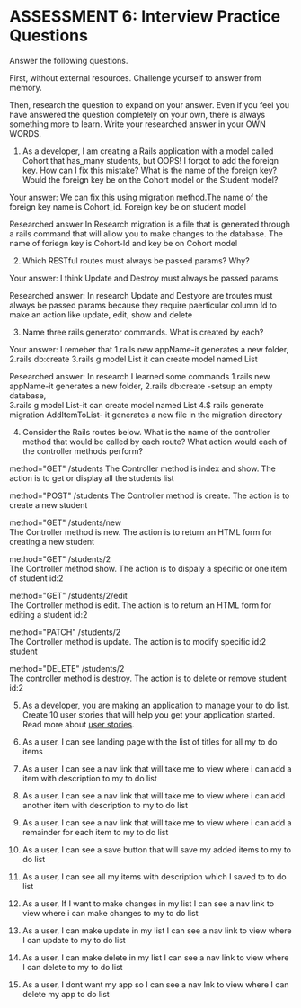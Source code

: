 # ASSESSMENT 6: Interview Practice Questions
Answer the following questions.

First, without external resources. Challenge yourself to answer from memory.

Then, research the question to expand on your answer. Even if you feel you have answered the question completely on your own, there is always something more to learn. Write your researched answer in your OWN WORDS.

1. As a developer, I am creating a Rails application with a model called Cohort that has_many students, but OOPS! I forgot to add the foreign key. How can I fix this mistake? What is the name of the foreign key? Would the foreign key be on the Cohort model or the Student model?

  Your answer: We can fix this using migration method.The name of the foreign key name is Cohort_id. Foreign key be on student model

  Researched answer:In Research migration is a file that is generated through a rails command that will allow you to make changes to the database.
  The name of foriegn key is Cohort-Id and key be on Cohort model




2. Which RESTful routes must always be passed params? Why?

  Your answer: I think Update and Destroy must always be passed params

  Researched answer: In research Update and Destyore are troutes must always be passed params because they require paerticular column Id to make an action like update, edit, show and delete 



3. Name three rails generator commands. What is created by each?

  Your answer: I remeber that 1.rails new appName-it generates a new folder,
               2.rails db:create 
               3.rails g model List it can create model named List

  Researched answer: In research I learned some commands
               1.rails new appName-it generates a new    folder,
               2.rails db:create -setsup an empty database,  
               3.rails g model List-it can create model named List
               4.$ rails generate migration AddItemToList- it generates a new file in the migration directory



4. Consider the Rails routes below. What is the name of the controller method that would be called by each route? What action would each of the controller methods perform?

method="GET"    /students 
The Controller method is index and show. The action is to get or display all the students list         

method="POST"   /students
The Controller method is create. The action is to create a new student

method="GET"    /students/new   
 The Controller method is new. The action is to return an HTML form for creating a new student

method="GET"    /students/2   
The Controller method show. The action is to dispaly a specific or one item of student id:2

method="GET"    /students/2/edit    
The Controller method is edit. The action is to return an HTML form for editing a student id:2

method="PATCH"  /students/2     
The Controller method is update. The action is to modify specific id:2 student 

method="DELETE" /students/2      
The controller method is destroy. The action is to delete or remove student id:2


5. As a developer, you are making an application to manage your to do list. Create 10 user stories that will help you get your application started. Read more about [user stories](https://www.atlassian.com/agile/project-management/user-stories).

1. As a user, I can see landing page with the list of titles for all my to do items
2. As a user, I can see a nav link that will take me to view where i can add a item with description to my to do list
3. As a user, I can see a nav link that will take me to view where i can add another item with description to my to do list 
4. As a user, I can see a nav link that will take me to view where i can add a remainder for each item to my to do list
5. As a user, I can see a save button that will save my added items to my to  do list
6. As a user, I can see all my items with description which I saved to to do list
7. As a user, If I want to make changes in my list I can see a nav link to view where i can make changes to my to do list
8. As a user, I can make update in my list I can see a nav link to view where I can update to my to do list
9. As a user, I can make delete in my list I can see a nav link to view where I can delete to my to do list 
10. As a user, I dont want my app so I can see a nav lnk to view where I can delete my app to do list